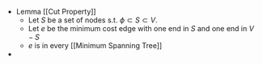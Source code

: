 - Lemma [[Cut Property]]
	- Let $S$ be a set of nodes s.t. $\phi \subset S \subset V$.
	- Let $e$ be the minimum cost edge with one end in $S$ and one end in $V - S$
	- $e$ is in every [[Minimum Spanning Tree]]
-